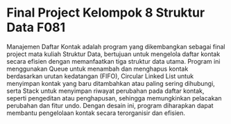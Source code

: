 # Final Project Kelompok 8 Struktur Data F081
Manajemen Daftar Kontak adalah program yang dikembangkan sebagai final project mata kuliah Struktur Data, bertujuan untuk mengelola daftar kontak secara efisien dengan memanfaatkan tiga struktur data utama. Program ini menggunakan Queue untuk menambah dan menghapus kontak berdasarkan urutan kedatangan (FIFO), Circular Linked List untuk menyimpan kontak yang baru ditambahkan atau paling sering dihubungi, serta Stack untuk menyimpan riwayat perubahan pada daftar kontak, seperti pengeditan atau penghapusan, sehingga memungkinkan pelacakan perubahan dan fitur undo. Dengan desain ini, program diharapkan dapat membantu pengelolaan kontak secara terorganisir dan efisien.
